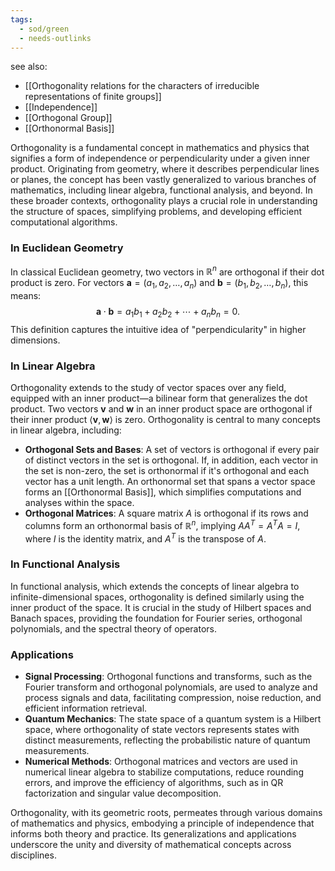 ```yaml
---
tags:
  - sod/green
  - needs-outlinks
---
```


see also:
- [[Orthogonality relations for the characters of irreducible representations of finite groups]]
- [[Independence]]
- [[Orthogonal Group]]
- [[Orthonormal Basis]]

Orthogonality is a fundamental concept in mathematics and physics that signifies a form of independence or perpendicularity under a given inner product. Originating from geometry, where it describes perpendicular lines or planes, the concept has been vastly generalized to various branches of mathematics, including linear algebra, functional analysis, and beyond. In these broader contexts, orthogonality plays a crucial role in understanding the structure of spaces, simplifying problems, and developing efficient computational algorithms.

### In Euclidean Geometry

In classical Euclidean geometry, two vectors in $\mathbb{R}^n$ are orthogonal if their dot product is zero. For vectors $\mathbf{a} = (a_1, a_2, \ldots, a_n)$ and $\mathbf{b} = (b_1, b_2, \ldots, b_n)$, this means:
$$
\mathbf{a} \cdot \mathbf{b} = a_1b_1 + a_2b_2 + \cdots + a_nb_n = 0.
$$
This definition captures the intuitive idea of "perpendicularity" in higher dimensions.

### In Linear Algebra

Orthogonality extends to the study of vector spaces over any field, equipped with an inner product—a bilinear form that generalizes the dot product. Two vectors $\mathbf{v}$ and $\mathbf{w}$ in an inner product space are orthogonal if their inner product $\langle \mathbf{v}, \mathbf{w} \rangle$ is zero. Orthogonality is central to many concepts in linear algebra, including:

- **Orthogonal Sets and Bases**: A set of vectors is orthogonal if every pair of distinct vectors in the set is orthogonal. If, in addition, each vector in the set is non-zero, the set is orthonormal if it's orthogonal and each vector has a unit length. An orthonormal set that spans a vector space forms an [[Orthonormal Basis]], which simplifies computations and analyses within the space.
- **Orthogonal Matrices**: A square matrix $A$ is orthogonal if its rows and columns form an orthonormal basis of $\mathbb{R}^n$, implying $AA^T = A^TA = I$, where $I$ is the identity matrix, and $A^T$ is the transpose of $A$.

### In Functional Analysis

In functional analysis, which extends the concepts of linear algebra to infinite-dimensional spaces, orthogonality is defined similarly using the inner product of the space. It is crucial in the study of Hilbert spaces and Banach spaces, providing the foundation for Fourier series, orthogonal polynomials, and the spectral theory of operators.

### Applications

- **Signal Processing**: Orthogonal functions and transforms, such as the Fourier transform and orthogonal polynomials, are used to analyze and process signals and data, facilitating compression, noise reduction, and efficient information retrieval.
- **Quantum Mechanics**: The state space of a quantum system is a Hilbert space, where orthogonality of state vectors represents states with distinct measurements, reflecting the probabilistic nature of quantum measurements.
- **Numerical Methods**: Orthogonal matrices and vectors are used in numerical linear algebra to stabilize computations, reduce rounding errors, and improve the efficiency of algorithms, such as in QR factorization and singular value decomposition.

Orthogonality, with its geometric roots, permeates through various domains of mathematics and physics, embodying a principle of independence that informs both theory and practice. Its generalizations and applications underscore the unity and diversity of mathematical concepts across disciplines.

